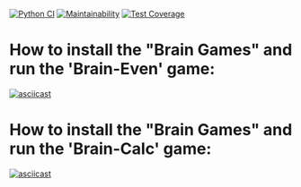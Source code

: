 [![Python CI](https://github.com/agmrv/python-project-lvl1/workflows/Python%20CI/badge.svg)](https://github.com/agmrv/python-project-lvl1/actions)
[![Maintainability](https://api.codeclimate.com/v1/badges/a99a88d28ad37a79dbf6/maintainability)](https://codeclimate.com/github/codeclimate/codeclimate/maintainability)
[![Test Coverage](https://api.codeclimate.com/v1/badges/a99a88d28ad37a79dbf6/test_coverage)](https://codeclimate.com/github/codeclimate/codeclimate/test_coverage)

# How to install the "Brain Games" and run the 'Brain-Even' game:
[![asciicast](https://asciinema.org/a/Vpqpuybx8aBbJFYc1YljEGiCN.svg)](https://asciinema.org/a/Vpqpuybx8aBbJFYc1YljEGiCN)
# How to install the "Brain Games" and run the 'Brain-Calc' game:
[![asciicast](https://asciinema.org/a/Jj4QIPl11QiKxqwwVKsEuU3KO.svg)](https://asciinema.org/a/Jj4QIPl11QiKxqwwVKsEuU3KO)
